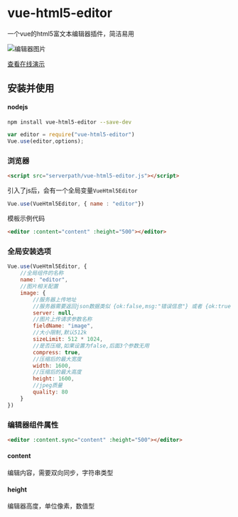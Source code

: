 # vue-html5-editor

一个vue的html5富文本编辑器插件，简洁易用

![编辑器图片](http://tai.coding.me/vue-html5-editor/editor.png)

[查看在线演示](http://tai.coding.me/vue-html5-editor/server-upload.html)

## 安装并使用

#### nodejs

```bash
npm install vue-html5-editor --save-dev
```

```js
var editor = require("vue-html5-editor")
Vue.use(editor,options);
```

### 浏览器

```html
<script src="serverpath/vue-html5-editor.js"></script>
```
引入了js后，会有一个全局变量`VueHtml5Editor`

```js
Vue.use(VueHtml5Editor, { name : "editor"})
```
模板示例代码

```html
<editor :content="content" :height="500"></editor>
```
### 全局安装选项

```js
Vue.use(VueHtml5Editor, {
    //全局组件的名称
    name: "editor",
    //图片相关配置
    image: {
        //服务器上传地址
	    //服务器需要返回json数据类似 {ok:false,msg:"错误信息"} 或者 {ok:true,data:"图片地址"}
        server: null,
        //图片上传请求参数名称
        fieldName: "image",
        //大小限制,默认512k
        sizeLimit: 512 * 1024,
        //是否压缩,如果设置为false,后面3个参数无用
        compress: true,
        //压缩后的最大宽度
        width: 1600,
        //压缩后的最大高度
        height: 1600,
        //jpeg质量
        quality: 80
    }
})
```

### 编辑器组件属性

```html
<editor :content.sync="content" :height="500"></editor>
```

#### content

编辑内容，需要双向同步，字符串类型

#### height

编辑器高度，单位像素，数值型
